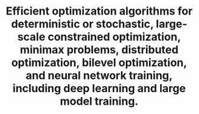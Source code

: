 ---
title: Efficient optimization algorithms for deterministic or stochastic, large-scale constrained optimization, minimax problems, distributed optimization, bilevel optimization, and neural network training, including deep learning and large model training.
---